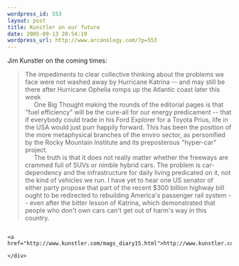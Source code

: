 ```yaml
--- 
wordpress_id: 553
layout: post
title: Kunstler on our future
date: 2005-09-13 20:54:19
wordpress_url: http://www.arcanology.com/?p=553
---
```

<div class="bodyl">
                                                                                                                                                                                                                                                                                                                                                                                                                                                                                                                                                                                                                                                                                                                                                                          Jim Kunstler on the coming times:<blockquote>
                                                                                                                                                                                                                                                                                                                                                                                                                                                                                                                                                                                                                                                                                                                                                                            The impediments to clear collective thinking about the problems we face were not washed away by Hurricane Katrina -- and may still be there after Hurricane Ophelia romps up the Atlantic coast later this week<br />      One Big Thought making the rounds of the editorial pages is that "fuel efficiency" will be the cure-all for our energy predicament -- that if everybody could trade in his Ford Explorer for a Toyota Prius, life in the USA would just purr happily forward. This has been the position of the more metaphysical branches of the enviro sector, as personified by the Rocky Mountain Institute and its preposterous "hyper-car" project. <br />      The truth is that it does not really matter whether the freeways are crammed full of SUVs or nimble hybrid cars. The problem is car-dependency and the infrastructure for daily living predicated on it, not the kind of vehicles we run. I have yet to hear one US senator of either party propose that part of the recent $300 billion highway bill ought to be redirected to rebuilding America's passenger rail system -- even after the bitter lesson of Katrina, which demonstrated that people who don't own cars can't get out of harm's way in this country.
                                                                                                                                                                                                                                                                                                                                                                                                                                                                                                                                                                                                                                                                                                                                                                          </blockquote>
                                                                                                                                                                                                                                                                                                                                                                                                                                                                                                                                                                                                                                                                                                                                                                          
                                                                                                                                                                                                                                                                                                                                                                                                                                                                                                                                                                                                                                                                                                                                                                          <a href="http://www.kunstler.com/mags_diary15.html">http://www.kunstler.com/mags_diary15.html</a>
                                                                                                                                                                                                                                                                                                                                                                                                                                                                                                                                                                                                                                                                                                                                                                        </div>